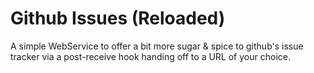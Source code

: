 Github Issues (Reloaded)
========================

A simple WebService to offer a bit more sugar & spice to github's issue tracker
via a post-receive hook handing off to a URL of your choice.
